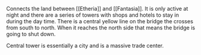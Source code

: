 Connects the land between [[Etheria]] and [[Fantasia]]. It is only active at night and there are a series of towers with shops and hotels to stay in during the day time. There is a central yellow line on the bridge the crosses from south to north. When it reaches the north side that means the bridge is going to shut down.

Central tower is essentially a city and is a massive trade center.